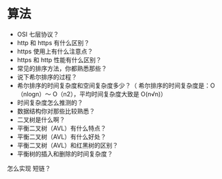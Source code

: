 # 算法

- OSI 七层协议？
- http 和 https 有什么区别？
- https 使用上有什么注意点？
- https 和 http 性能有什么区别？
- 常见的排序方法，你都熟悉那些？
- 说下希尔排序的过程？
- 希尔排序的时间复杂度和空间复杂度多少？（ 希尔排序的时间复杂度是：O（nlogn）～ O（n2），平均时间复杂度大致是 O(n√n)）
- 时间复杂度怎么推测的？
- 数据结构你对那些比较熟悉？
- 二叉树是什么啊？
- 平衡二叉树（AVL）有什么特点？
- 平衡二叉树（AVL）有什么好处？
- 平衡二叉树（AVL）和红黑树的区别？
- 平衡树的插入和删除的时间复杂度？

怎么实现 短链？
 